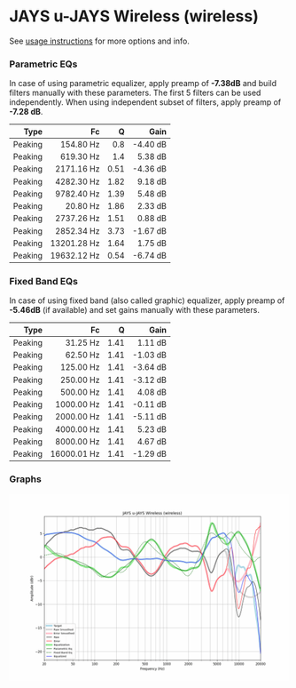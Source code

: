 # JAYS u-JAYS Wireless (wireless)
See [usage instructions](https://github.com/jaakkopasanen/AutoEq#usage) for more options and info.

### Parametric EQs
In case of using parametric equalizer, apply preamp of **-7.38dB** and build filters manually
with these parameters. The first 5 filters can be used independently.
When using independent subset of filters, apply preamp of **-7.28 dB**.

| Type    | Fc          |    Q | Gain     |
|--------:|------------:|-----:|---------:|
| Peaking | 154.80 Hz   | 0.8  | -4.40 dB |
| Peaking | 619.30 Hz   | 1.4  | 5.38 dB  |
| Peaking | 2171.16 Hz  | 0.51 | -4.36 dB |
| Peaking | 4282.30 Hz  | 1.82 | 9.18 dB  |
| Peaking | 9782.40 Hz  | 1.39 | 5.48 dB  |
| Peaking | 20.80 Hz    | 1.86 | 2.33 dB  |
| Peaking | 2737.26 Hz  | 1.51 | 0.88 dB  |
| Peaking | 2852.34 Hz  | 3.73 | -1.67 dB |
| Peaking | 13201.28 Hz | 1.64 | 1.75 dB  |
| Peaking | 19632.12 Hz | 0.54 | -6.74 dB |

### Fixed Band EQs
In case of using fixed band (also called graphic) equalizer, apply preamp of **-5.46dB**
(if available) and set gains manually with these parameters.

| Type    | Fc          |    Q | Gain     |
|--------:|------------:|-----:|---------:|
| Peaking | 31.25 Hz    | 1.41 | 1.11 dB  |
| Peaking | 62.50 Hz    | 1.41 | -1.03 dB |
| Peaking | 125.00 Hz   | 1.41 | -3.64 dB |
| Peaking | 250.00 Hz   | 1.41 | -3.12 dB |
| Peaking | 500.00 Hz   | 1.41 | 4.08 dB  |
| Peaking | 1000.00 Hz  | 1.41 | -0.11 dB |
| Peaking | 2000.00 Hz  | 1.41 | -5.11 dB |
| Peaking | 4000.00 Hz  | 1.41 | 5.23 dB  |
| Peaking | 8000.00 Hz  | 1.41 | 4.67 dB  |
| Peaking | 16000.01 Hz | 1.41 | -1.29 dB |

### Graphs
![](./JAYS%20u-JAYS%20Wireless%20(wireless).png)